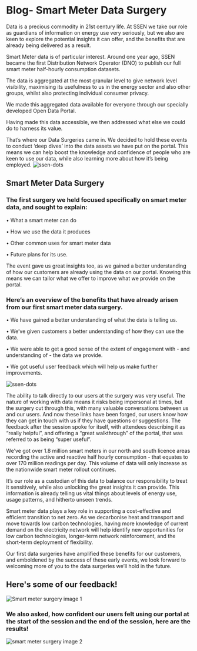 # Blog- Smart Meter Data Surgery


Data is a precious commodity in 21st century life. At SSEN we take our role as guardians of information on energy use very seriously, but we also are keen to explore the potential insights it can offer, and the benefits that are already being delivered as a result. 

Smart Meter data is of particular interest.
Around one year ago, SSEN became the first Distribution Network Operator (DNO) to publish our full smart meter half-hourly consumption datasets.

The data is aggregated at the most granular level to give network level visibility, maximising its usefulness to us in the energy sector and also other groups, whilst also protecting individual consumer privacy. 

We made this aggregated data available for everyone through our specially developed Open Data Portal.

Having made this data accessible, we then addressed what else we could do to harness its value. 

That’s where our Data Surgeries came in. We decided to hold these events to conduct ‘deep dives’ into the data assets we have put on the portal. This means we can help boost the knowledge and confidence of people who are keen to use our data, while also learning more about how it’s being employed.
![ssen-dots](https://github.com/user-attachments/assets/5d3fc03f-1663-437b-bae2-a93a12981120)

## Smart Meter Data Surgery 
### The first surgery we held focused specifically on smart meter data, and sought to explain:

  •	What a smart meter can do
  
  •	How we use the data it produces 

  •	Other common uses for smart meter data 

  •	Future plans for its use. 


  

The event gave us great insights too, as we gained a better understanding of how our customers are already using the data on our portal. Knowing this means we can tailor what we offer to improve what we provide on the portal. 

### Here’s an overview of the benefits that have already arisen from our first smart meter data surgery.

•	We have gained a better understanding of what the data is telling us.

•	We’ve given customers a better understanding of how they can use the data. 

•	We were able to get a good sense of the extent of engagement with - and understanding of - the data we provide. 

•	We got useful user feedback which will help us make further improvements. 

![ssen-dots](https://github.com/user-attachments/assets/5d3fc03f-1663-437b-bae2-a93a12981120)

The ability to talk directly to our users at the surgery was very useful. The nature of working with data means it risks being impersonal at times, but the surgery cut through this, with many valuable conversations between us and our users. And now these links have been forged, our users know how they can get in touch with us if they have questions or suggestions.
The feedback after the session spoke for itself, with attendees describing it as “really helpful”, and offering a “great walkthrough” of the portal, that was referred to as being “super useful”. 

We’ve got over 1.8 million smart meters in our north and south licence areas recording the active and reactive half hourly consumption - that equates to over 170 million readings per day. This volume of data will only increase as the nationwide smart meter rollout continues. 

It’s our role as a custodian of this data to balance our responsibility to treat it sensitively, while also unlocking the great insights it can provide. This information is already telling us vital things about levels of energy use, usage patterns, and hitherto unseen trends.

Smart meter data plays a key role in supporting a cost-effective and efficient transition to net zero. As we decarbonise heat and transport and move towards low carbon technologies, having more knowledge of current demand on the electricity network will help identify new opportunities for low carbon technologies, longer-term network reinforcement, and the short-term deployment of flexibility.

Our first data surgeries have amplified these benefits for our customers, and emboldened by the success of these early events, we look forward to welcoming more of you to the data surgeries we’ll hold in the future. 

## Here's some of our feedback!
![Smart meter surgery image 1](https://github.com/user-attachments/assets/f1f4b739-63d0-43d3-abc4-92ec2800f480)

### We also asked, how confident our users felt using our portal at the start of the session and the end of the session, here are the results!
![smart meter surgery image 2](https://github.com/user-attachments/assets/aa1b6fd2-d089-4680-989c-c74ba2d0fc02)



